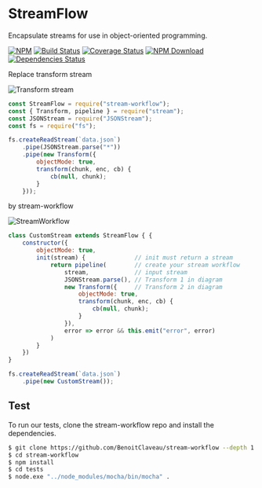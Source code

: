 # StreamFlow

Encapsulate streams for use in object-oriented programming.

 [![NPM][npm-image]][npm-url]
 [![Build Status][travis-image]][travis-url]
 [![Coverage Status](https://coveralls.io/repos/github/BenoitClaveau/stream-workflow/badge.svg?branch=master)](https://coveralls.io/github/BenoitClaveau/stream-workflow?branch=master)
 [![NPM Download][npm-image-download]][npm-url]
 [![Dependencies Status][david-dm-image]][david-dm-url]

Replace transform stream

![Transform stream](https://raw.github.com/BenoitClaveau/stream-workflow/master/specs/classic.png)

```transform.js
const StreamFlow = require("stream-workflow");
const { Transform, pipeline } = require("stream");
const JSONStream = require("JSONStream");
const fs = require("fs");

fs.createReadStream(`data.json`)
    .pipe(JSONStream.parse("*"))
    .pipe(new Transform({
        objectMode: true,
        transform(chunk, enc, cb) {
            cb(null, chunk);
        }
    }));
```

by stream-workflow

![StreamWorkflow](https://raw.github.com/BenoitClaveau/stream-workflow/master/specs/workflow.png)

```stream-worflow.js
class CustomStream extends StreamFlow { {
    constructor({
        objectMode: true,
        init(stream) {              // init must return a stream
            return pipeline(        // create your stream workflow
                stream,             // input stream
                JSONStream.parse(), // Transform 1 in diagram
                new Transform({     // Transform 2 in diagram
                    objectMode: true,
                    transform(chunk, enc, cb) {
                        cb(null, chunk);
                    }
                }),
                error => error && this.emit("error", error)
            )
        }
    })
}

fs.createReadStream(`data.json`)
    .pipe(new CustomStream());
```

## Test

To run our tests, clone the stream-workflow repo and install the dependencies.

```bash
$ git clone https://github.com/BenoitClaveau/stream-workflow --depth 1
$ cd stream-workflow
$ npm install
$ cd tests
$ node.exe "../node_modules/mocha/bin/mocha" .
```

[npm-image]: https://img.shields.io/npm/v/stream-workflow.svg
[npm-image-download]: https://img.shields.io/npm/dm/stream-workflow.svg
[npm-url]: https://npmjs.org/package/stream-workflow
[travis-image]: https://travis-ci.org/BenoitClaveau/stream-workflow.svg?branch=master
[travis-url]: https://travis-ci.org/BenoitClaveau/stream-workflow
[coveralls-image]: https://coveralls.io/repos/BenoitClaveau/stream-workflow/badge.svg?branch=master&service=github
[coveralls-url]: https://coveralls.io/github/BenoitClaveau/stream-workflow?branch=master
[david-dm-image]: https://david-dm.org/BenoitClaveau/stream-workflow/status.svg
[david-dm-url]: https://david-dm.org/BenoitClaveau/stream-workflow
